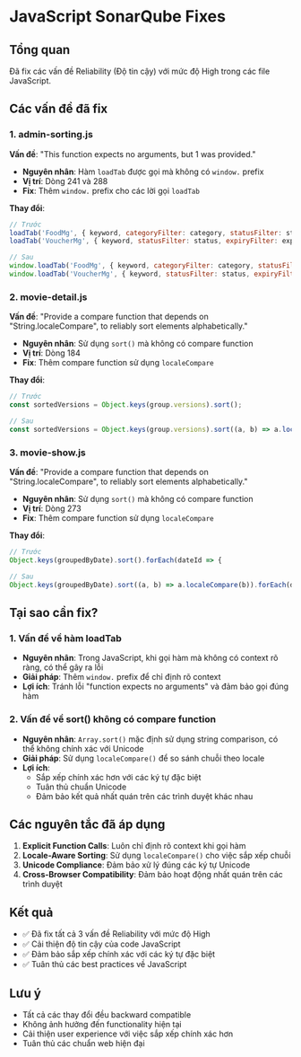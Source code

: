 # JavaScript SonarQube Fixes

## Tổng quan
Đã fix các vấn đề Reliability (Độ tin cậy) với mức độ High trong các file JavaScript.

## Các vấn đề đã fix

### 1. admin-sorting.js
**Vấn đề**: "This function expects no arguments, but 1 was provided."
- **Nguyên nhân**: Hàm `loadTab` được gọi mà không có `window.` prefix
- **Vị trí**: Dòng 241 và 288
- **Fix**: Thêm `window.` prefix cho các lời gọi `loadTab`

**Thay đổi**:
```javascript
// Trước
loadTab('FoodMg', { keyword, categoryFilter: category, statusFilter: status, sortBy: currentSortFood.param });
loadTab('VoucherMg', { keyword, statusFilter: status, expiryFilter: expiry, sortBy: currentSortVoucher.param });

// Sau
window.loadTab('FoodMg', { keyword, categoryFilter: category, statusFilter: status, sortBy: currentSortFood.param });
window.loadTab('VoucherMg', { keyword, statusFilter: status, expiryFilter: expiry, sortBy: currentSortVoucher.param });
```

### 2. movie-detail.js
**Vấn đề**: "Provide a compare function that depends on "String.localeCompare", to reliably sort elements alphabetically."
- **Nguyên nhân**: Sử dụng `sort()` mà không có compare function
- **Vị trí**: Dòng 184
- **Fix**: Thêm compare function sử dụng `localeCompare`

**Thay đổi**:
```javascript
// Trước
const sortedVersions = Object.keys(group.versions).sort();

// Sau
const sortedVersions = Object.keys(group.versions).sort((a, b) => a.localeCompare(b));
```

### 3. movie-show.js
**Vấn đề**: "Provide a compare function that depends on "String.localeCompare", to reliably sort elements alphabetically."
- **Nguyên nhân**: Sử dụng `sort()` mà không có compare function
- **Vị trí**: Dòng 273
- **Fix**: Thêm compare function sử dụng `localeCompare`

**Thay đổi**:
```javascript
// Trước
Object.keys(groupedByDate).sort().forEach(dateId => {

// Sau
Object.keys(groupedByDate).sort((a, b) => a.localeCompare(b)).forEach(dateId => {
```

## Tại sao cần fix?

### 1. Vấn đề về hàm loadTab
- **Nguyên nhân**: Trong JavaScript, khi gọi hàm mà không có context rõ ràng, có thể gây ra lỗi
- **Giải pháp**: Thêm `window.` prefix để chỉ định rõ context
- **Lợi ích**: Tránh lỗi "function expects no arguments" và đảm bảo gọi đúng hàm

### 2. Vấn đề về sort() không có compare function
- **Nguyên nhân**: `Array.sort()` mặc định sử dụng string comparison, có thể không chính xác với Unicode
- **Giải pháp**: Sử dụng `localeCompare()` để so sánh chuỗi theo locale
- **Lợi ích**: 
  - Sắp xếp chính xác hơn với các ký tự đặc biệt
  - Tuân thủ chuẩn Unicode
  - Đảm bảo kết quả nhất quán trên các trình duyệt khác nhau

## Các nguyên tắc đã áp dụng

1. **Explicit Function Calls**: Luôn chỉ định rõ context khi gọi hàm
2. **Locale-Aware Sorting**: Sử dụng `localeCompare()` cho việc sắp xếp chuỗi
3. **Unicode Compliance**: Đảm bảo xử lý đúng các ký tự Unicode
4. **Cross-Browser Compatibility**: Đảm bảo hoạt động nhất quán trên các trình duyệt

## Kết quả

- ✅ Đã fix tất cả 3 vấn đề Reliability với mức độ High
- ✅ Cải thiện độ tin cậy của code JavaScript
- ✅ Đảm bảo sắp xếp chính xác với các ký tự đặc biệt
- ✅ Tuân thủ các best practices về JavaScript

## Lưu ý

- Tất cả các thay đổi đều backward compatible
- Không ảnh hưởng đến functionality hiện tại
- Cải thiện user experience với việc sắp xếp chính xác hơn
- Tuân thủ các chuẩn web hiện đại 